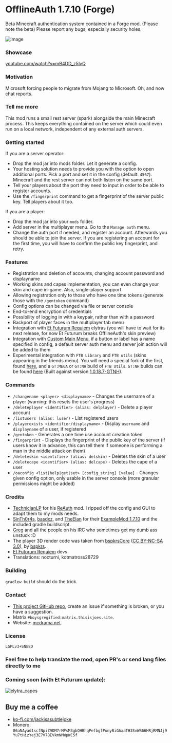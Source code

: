 # OfflineAuth 1.7.10 (Forge)
Beta Minecraft authentication system contained in a Forge mod. (Please note the beta) Please report any bugs, especially security holes.

![image](https://user-images.githubusercontent.com/19153947/178967503-51b17062-e549-4869-82c9-3e0615dc759f.png)

### Showcase
[youtube.com/watch?v=mB4DD_z5lvQ](https://www.youtube.com/watch?v=mB4DD_z5lvQ)

### Motivation
Microsoft forcing people to migrate from Mojang to Microsoft. Oh, and now chat reports.

### Tell me more
This mod runs a small rest server (spark) alongside the main Minecraft process. This keeps everything contained on the server which could even run on a local network, independent of any external auth servers.

### Getting started
If you are a server operator:
* Drop the mod jar into mods folder. Let it generate a config.
* Your hosting solution needs to provide you with the option to open additional ports. Pick a port and set it in the config (default: `4567`). Minecraft and the rest server can not both listen on the same port.
* Tell your players about the port they need to input in order to be able to register accounts.
* Use the `/fingerprint` command to get a fingerprint of the server public key. Tell players about it too.

If you are a player:
* Drop the mod jar into your `mods` folder.
* Add server in the multiplayer menu. Go to the `Manage auth` menu.
* Change the auth port if needed, and register an account. Afterwards you should be able to join the server. If you are registering an account for the first time, you will have to confirm the public key fingerprint, and retry.

### Features
* Registration and deletion of accounts, changing account password and displayname
* Working skins and capes implementation, you can even change your skin and cape in-game. Also, single-player support
* Allowing registration only to those who have one time tokens (generate those with the `/gentoken` command)
* Config options can be changed via file or server console
* End-to-end encryption of credentials
* Possibility of logging in with a keypair, rather than with a password
* Backport of player faces in the multiplayer tab menu
* Integration with [Et Futurum Requiem](https://github.com/Roadhog360/Et-Futurum-Requiem) elytras (you will have to wait for its next release, for now Et Futurum breaks OfflineAuth's skin preview)
* Integration with [Custom Main Menu](https://www.curseforge.com/minecraft/mc-mods/custom-main-menu), if a button or label has a name specified in config, a default server auth menu and server join action will be added to them
* Experimental integration with `FTB Library` and `FTB utils` (skins appearing in the friends menu). You will need a special fork of the first, found [here](https://github.com/trollogyadherent/FTB-Library), and a `GT:MEGA` or `GT:NH` build of `FTB Utils`. `GT:NH` builds can be found [here](https://github.com/GTNewHorizons/FTB-Utilities/releases) (Built against version [1.0.18.7-GTNH](https://github.com/GTNewHorizons/FTB-Utilities/releases/tag/1.0.18.7-GTNH)).

### Commands
* `/changename <player> <displayname>` - Changes the username of a player (warning: this resets the user's progress)
* `/deleteplayer <identifier> (alias: delplayer)` - Delete a player account
* `/listusers (alias: luser)` - List registered users
* `/playerexists <identifier/displayname>` - Display `username` and `displayname` of a user, if registered
* `/gentoken` - Generates a one time use account creation token
* `/fingerprint` - Displays the fingerprint of the public key of the server (if users know it in advance, this can tell them if someone is performing a man in the middle attack on them)
* `/deleteskin <identifier> (alias: delskin)` - Deletes the skin of a user
* `/deletecape <identifier> (alias: delcape)` - Deletes the cape of a user
* `/oaconfig <list|help|get|set> [config_string] [value]` - Changes given config option, only usable in the server console (more granular permissions might be added)

### Credits
* [TechnicianLP](https://github.com/TechnicianLP) for his [ReAuth](https://github.com/TechnicianLP/ReAuth) mod. I ripped off the config and GUI to adapt them to my mods needs.
* [SinTh0r4s](https://github.com/SinTh0r4s), [basdxz](https://github.com/basdxz), and [TheElan](https://github.com/TheElan) for their [ExampleMod 1.7.10](https://github.com/SinTh0r4s/ExampleMod1.7.10) and the included gradle buildscript.
* [Greg](https://github.com/GregoriusT) and all the people on his IRC who sometimes get my dumb ass unstuck :D
* The player 3D render code was taken from [bspkrsCore](https://github.com/bspkrs-mods/bspkrsCore) ([CC BY-NC-SA 3.0](https://creativecommons.org/licenses/by-nc-sa/3.0/)), by [bspkrs](https://github.com/bspkrs-mods).
* [Et Futurum Requiem](https://github.com/Roadhog360/Et-Futurum-Requiem) devs
* Translations: nocturni, kotmatross28729

### Building
`gradlew build` should do the trick.

### Contact
* [This project GitHub repo](https://github.com/trollogyadherent/OfflineAuth), create an issue if something is broken, or you have a suggestion.
* Matrix `#boysgregified:matrix.thisisjoes.site`.
* Website: [mcdrama.net](https://www.mcdrama.net/articles/mods.html).

### License
`LGPLv3+SNEED`

### Feel free to help translate the mod, open PR's or send lang files directly to me

### Coming soon (with Et Futurum update):
![elytra_capes](https://user-images.githubusercontent.com/19153947/181366604-53025903-521f-498c-a2ee-f61b596e15f4.gif)

## Buy me a coffee
* [ko-fi.com/jackisasubtlejoke](https://ko-fi.com/jackisasubtlejoke)
* Monero: `86aNAyad1scfNpiZ9DM7rMPsM3gbQHBhqPefbgfPunyBiGAaaTH3SvWB66HRjRMNJj9Yu7tHizYej3E7V7BEVkmNMWpWC5f`